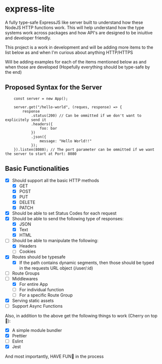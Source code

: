 # express-lite

A fully type-safe ExpressJS like server built to understand how these NodeJS HTTP functions work. This will help understand how the type systems work across packages and how API's are designed to be iniuitive and developer friendly.

This project is a work in development and will be adding more items to the list below as and when I'm curious about anything HTTP/HTTPS

Will be adding examples for each of the items mentioned below as and when those are developed (Hopefully everything should be type-safe by the end)

## Proposed Syntax for the Server

```TS
    const server = new App();

    server.get("/hello-world", (reques, response) => {
        response
            .status(200) // Can be ommitted if we don't want to explicitely send it
            .headers({
                foo: bar
            })
            .json({
                message: "Hello World!!"
            });
    }).listen(8080); // The port parameter can be ommitted if we want the server to start at Port: 8080
```

## Basic Functionalities

- [x] Should support all the basic HTTP methods
  - [x] GET
  - [x] POST
  - [x] PUT
  - [x] DELETE
  - [x] PATCH
- [x] Should be able to set Status Codes for each request
- [x] Should be able to send the following type of responses:
  - [x] JSON
  - [x] Text
  - [x] HTML
- [ ] Should be able to manipulate the following:
  - [x] Headers
  - [ ] Cookies
- [x] Routes should be typesafe
  - [x] If the path contains dynamic segments, then those should be typed in the requests URL object (/user/:id)
- [ ] Route Groups
- [ ] Middlewares
  - [x] For entire App
  - [ ] For individual function
  - [ ] For a specific Route Group
- [x] Serving static assets
- [ ] Support Async Functions

Also, in addition to the above get the following things to work (Cherry on top 🤌):

- [x] A simple module bundler
- [x] Prettier
- [ ] Eslint
- [x] Jest

And most importantly, HAVE FUN🕺 in the process

